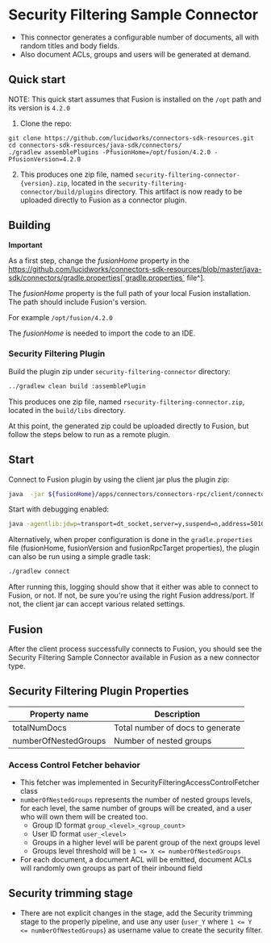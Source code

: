 # Security Filtering Sample Connector

- This connector generates a configurable number of documents, all with random titles and body fields.
- Also document ACLs, groups and users will be generated at demand.

## Quick start

NOTE: This quick start assumes that Fusion is installed on the `/opt` path and its version is `4.2.0`

1. Clone the repo:
```
git clone https://github.com/lucidworks/connectors-sdk-resources.git
cd connectors-sdk-resources/java-sdk/connectors/
./gradlew assemblePlugins -PfusionHome=/opt/fusion/4.2.0 -PfusionVersion=4.2.0
```

2. This produces one zip file, named `security-filtering-connector-{version}.zip`, located in the `security-filtering-connector/build/plugins` directory.
This artifact is now ready to be uploaded directly to Fusion as a connector plugin.

## Building

**Important**


As a first step, change the _fusionHome_ property in the https://github.com/lucidworks/connectors-sdk-resources/blob/master/java-sdk/connectors/gradle.properties[`gradle.properties` file^].

The _fusionHome_ property is the full path of your local Fusion installation. The path should include Fusion's version.

For example `/opt/fusion/4.2.0`

The _fusionHome_ is needed to import the code to an IDE.

### Security Filtering Plugin

Build the plugin zip under `security-filtering-connector` directory:

```bash
../gradlew clean build :assemblePlugin
```

This produces one zip file, named `rsecurity-filtering-connector.zip`, located in the `build/libs` directory.

At this point, the generated zip could be uploaded directly to Fusion, but follow the steps below to run as a remote plugin.


## Start

Connect to Fusion plugin by using the client jar plus the plugin zip:

```bash
java  -jar ${fusionHome}/apps/connectors/connectors-rpc/client/connector-plugin-client-${fusionVersion}-uberjar.jar build/plugins/security-filtering-connector-{version}.zip
```

Start with debugging enabled:

```bash
java -agentlib:jdwp=transport=dt_socket,server=y,suspend=n,address=5010 -jar ${fusionHome}/apps/connectors/connectors-rpc/client/connector-plugin-client-${fusionVersion}-uberjar.jar build/plugins/security-filtering-connector-{version}.zip
```

Alternatively, when proper configuration is done in the `gradle.properties` file (fusionHome, fusionVersion and fusionRpcTarget properties), the plugin can also be run using a simple gradle task:

```bash
./gradlew connect
```

After running this, logging should show that it either was able to connect to Fusion, or not. If not, be sure you're using the right Fusion address/port. If not, the client jar can accept various related settings.

## Fusion
After the client process successfully connects to Fusion, you should see the Security Filtering Sample Connector available in Fusion as a new connector type.

## Security Filtering Plugin Properties

| Property name | Description |
| ------------- | ----------- |
| totalNumDocs | Total number of docs to generate |
| numberOfNestedGroups | Number of nested groups |

### Access Control Fetcher behavior

- This fetcher was implemented in SecurityFilteringAccessControlFetcher class
- `numberOfNestedGroups` represents the number of nested groups levels, for each level, the same number of groups will be created, and a user who will own them will be created too.
    - Group ID format `group_<level>_<group_count>`
    - User ID format `user_<level>`
    - Groups in a higher level will be parent group of the next groups level
    - Groups level threshold will be `1 <= X <= numberOfNestedGroups`
- For each document, a document ACL will be emitted, document ACLs will randomly own groups as part of their inbound field

## Security trimming stage

- There are not explicit changes in the stage, add the Security trimming stage to the properly pipeline, 
and use any user (`user_Y` where `1 <= Y <= numberOfNestedGroups`) as username value to create the security filter.